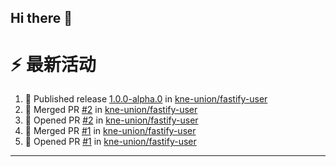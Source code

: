 ## Hi there 👋

<!--

**Here are some ideas to get you started:**

🙋‍♀️ A short introduction - what is your organization all about?
🌈 Contribution guidelines - how can the community get involved?
👩‍💻 Useful resources - where can the community find your docs? Is there anything else the community should know?
🍿 Fun facts - what does your team eat for breakfast?
🧙 Remember, you can do mighty things with the power of [Markdown](https://docs.github.com/github/writing-on-github/getting-started-with-writing-and-formatting-on-github/basic-writing-and-formatting-syntax)
-->


# ⚡ 最新活动

<!--START_SECTION:activity-->
1. 🚀 Published release [1.0.0-alpha.0](https://github.com/kne-union/fastify-user/releases/tag/1.0.0-alpha.0) in [kne-union/fastify-user](https://github.com/kne-union/fastify-user)
2. 🎉 Merged PR [#2](https://github.com/kne-union/fastify-user/pull/2) in [kne-union/fastify-user](https://github.com/kne-union/fastify-user)
3. 💪 Opened PR [#2](https://github.com/kne-union/fastify-user/pull/2) in [kne-union/fastify-user](https://github.com/kne-union/fastify-user)
4. 🎉 Merged PR [#1](https://github.com/kne-union/fastify-user/pull/1) in [kne-union/fastify-user](https://github.com/kne-union/fastify-user)
5. 💪 Opened PR [#1](https://github.com/kne-union/fastify-user/pull/1) in [kne-union/fastify-user](https://github.com/kne-union/fastify-user)
<!--END_SECTION:activity-->

---
